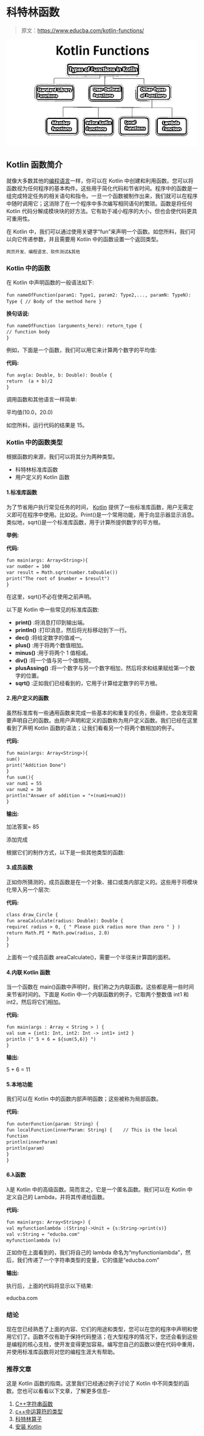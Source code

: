 # 科特林函数

> 原文：<https://www.educba.com/kotlin-functions/>

![Kotlin Functions](img/e1778fe920729b8e09c8f45dcfeabca6.png)



## Kotlin 函数简介

就像大多数其他的[编程语言](https://www.educba.com/what-is-a-programming-language/)一样，你可以在 Kotlin 中创建和利用函数。您可以将函数视为任何程序的基本构件。这些用于简化代码和节省时间。程序中的函数是一组完成特定任务的相关语句和指令。一旦一个函数被制作出来，我们就可以在程序中随时调用它；这消除了在一个程序中多次编写相同语句的繁琐。函数是将任何 Kotlin 代码分解成模块块的好方法。它有助于减小程序的大小，但也会使代码更具可重用性。

在 Kotlin 中，我们可以通过使用关键字“fun”来声明一个函数。如您所料，我们可以向它传递参数，并且需要用 Kotlin 中的函数设置一个返回类型。

<small>网页开发、编程语言、软件测试&其他</small>

### Kotlin 中的函数

在 Kotlin 中声明函数的一般语法如下:

`fun nameOfFunction(param1: Type1, param2: Type2,..., paramN: TypeN): Type {
// Body of the method here
}`

**换句话说:**

```
fun nameOfFunction (arguments_here): return_type {
// function body
}
```

例如，下面是一个函数，我们可以用它来计算两个数字的平均值:

**代码:**

```
fun avg(a: Double, b: Double): Double {
return  (a + b)/2
}
```

调用函数和其他语言一样简单:

平均值(10.0，20.0)

如您所料，运行代码的结果是 15。

### Kotlin 中的函数类型

根据函数的来源，我们可以将其分为两种类型。

*   科特林标准库函数
*   用户定义的 Kotlin 函数

#### 1.标准库函数

为了节省用户执行常见任务的时间， [Kotlin](https://www.educba.com/what-is-kotlin/) 提供了一些标准库函数，用户无需定义即可在程序中使用。比如说。Print()是一个常用功能，用于向显示器显示消息。类似地，sqrt()是一个标准库函数，用于计算所提供数字的平方根。

**举例:**

**代码:**

```
fun main(args: Array<String>){
var number = 100
var result = Math.sqrt(number.toDouble())
print("The root of $number = $result")
}
```

在这里，sqrt()不必在使用之前声明。

以下是 Kotlin 中一些常见的标准库函数:

*   **print()** :将消息打印到输出端。
*   **printIn()** :打印消息，然后将光标移动到下一行。
*   **dec()** :将给定数字的值减一。
*   **plus()** :用于将两个数值相加。
*   **minus()** :用于将两个 1 值相减。
*   **div()** :将一个值与另一个值相除。
*   **plusAssing()** :将一个数字与另一个数字相加，然后将求和结果赋给第一个数字的位置。
*   **sqrt()** :正如我们已经看到的，它用于计算给定数字的平方根。

#### 2.用户定义的函数

虽然标准库有一些通用函数来完成一些基本的和重复的任务，但最终，您会发现需要声明自己的函数。由用户声明和定义的函数称为用户定义函数。我们已经在这里看到了声明 Kotlin 函数的语法；让我们看看另一个将两个数相加的例子。

**代码:**

```
fun main(args: Array<String>){
sum()
print("Addition Done")
}
fun sum(){
var num1 = 55
var num2 = 30
println("Answer of addition = "+(num1+num2))
}
```

**输出:**

加法答案= 85

添加完成

根据它们的制作方式，以下是一些其他类型的函数:

#### 3.成员函数

正如你所猜测的，成员函数是在一个对象、接口或类内部定义的。这些用于将模块化带入另一个层次:

**代码:**

```
class draw_Circle {
fun areaCalculate(radius: Double): Double {
require( radius > 0, { " Please pick radius more than zero " } )
return Math.PI * Math.pow(radius, 2.0)
}
}
```

上面有一个成员函数 areaCalculate()，需要一个半径来计算圆的面积。

#### 4.内联 Kotlin 函数

当一个函数在 main()函数中声明时，我们称之为内联函数。这些都是用一些时间来节省时间的。下面是 Kotlin 中一个内联函数的例子，它取两个整数值 int1 和 int2，然后将它们相加。

**代码:**

```
fun main(args : Array < String > ) {
val sum = {int1: Int, int2: Int -> int1+ int2 }
println (" 5 + 6 = ${sum(5,6)} ")
}
```

**输出:**

5 + 6 = 11

#### 5.本地功能

我们可以在 Kotlin 中的函数内部声明函数；这些被称为局部函数。

**代码:**

```
fun outerFunction(param: String) {
fun localFunction(innerParam: String) {    // This is the local function
println(innerParam)
println(param)
}
}
```

#### 6.λ函数

λ是 Kotlin 中的高级函数。简而言之，它是一个匿名函数。我们可以在 Kotlin 中定义自己的 Lambda，并将其传递给函数。

**代码:**

```
fun main(args: Array<String>) {
val myfunctionlambda :(String)->Unit = {s:String->print(s)}
val v:String = "educba.com"
myfunctionlambda (v)
```

正如你在上面看到的，我们将自己的 lambda 命名为“myfunctionlambda”，然后，我们传递了一个字符串类型的变量，它的值是“educba.com”

**输出:**

执行后，上面的代码将显示以下结果:

educba.com

### 结论

现在您已经熟悉了上面的内容、它们的用途和类型，您可以在您的程序中声明和使用它们了。函数不仅有助于保持代码整洁；在大型程序的情况下，您还会看到这些是编程的核心支柱，使开发变得更加容易。编写您自己的函数以便在代码中重用，并使用标准库函数将对您的编程生涯大有帮助。

### 推荐文章

这是 Kotlin 函数的指南。这里我们已经通过例子讨论了 Kotlin 中不同类型的函数。您也可以看看以下文章，了解更多信息–

1.  [C++字符串函数](https://www.educba.com/c-plus-plus-string-functions/)
2.  [c++中运算符的类型](https://www.educba.com/c-plus-plus-operators/)
3.  [科特林算子](https://www.educba.com/kotlin-operators/)
4.  [安装 Kotlin](https://www.educba.com/install-kotlin/)





